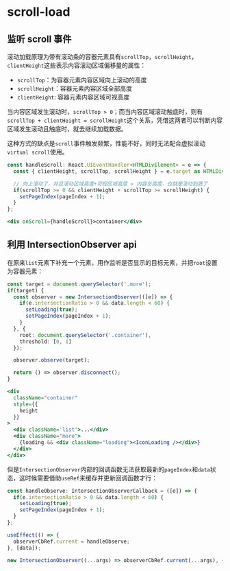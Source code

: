 # scroll-load
## 监听 scroll 事件

滚动加载原理为带有滚动条的容器元素具有`scrollTop`，`scrollHeight`，`clientHeight`这些表示内容滚动区域偏移量的属性：

- `scrollTop`：为容器元素内容区域向上滚动的高度
- `scrollHeight`：容器元素内容区域全部高度
- `clientHeight`: 容器元素内容区域可视高度

当内容区域发生滚动时，`scrollTop > 0`；而当内容区域滚动触底时，则有`scrollTop + clientHeight = scrollHeight`这个关系，凭借这两者可以判断内容区域发生滚动且触底时，就去继续加载数据。

这种方式的缺点是`scroll`事件触发频繁，性能不好，同时无法配合虚拟滚动`virtual scroll`使用。

```typescript
const handleScroll: React.UIEventHandler<HTMLDivElement> = e => {
  const { clientHeight, scrollTop, scrollHeight } = e.target as HTMLDivElement;

  // 向上滚动了，并且滚动区域高度+可视区域高度 = 内容总高度，也就是滚动到底了
  if(scrollTop >= 0 && clientHeight + scrollTop >= scrollHeight) {
    setPageIndex(pageIndex + 1);
  }
};
```

```jsx
<div onScroll={handleScroll}>container</div>
```
## 利用 IntersectionObserver api

在原来`list`元素下补充一个元素，用作监听是否显示的目标元素，并把`root`设置为容器元素：

```typescript
const target = document.querySelector('.more');
if(target) {
  const observer = new IntersectionObserver(([e]) => {
    if(e.intersectionRatio > 0 && data.length < 60) {
      setLoading(true);
      setPageIndex(pageIndex + 1);
    }
  }, {
    root: document.querySelector('.container'),
    threshold: [0, 1]
  });

  observer.observe(target);

  return () => observer.disconnect();
}
```
```jsx
<div
  className="container"
  style={{
    height
  }}
>
  <div className='list'>...</div>
  <div className="more">
    {loading && <div className="loading"><IconLoading /></div>}
  </div>
</div>
```
但是`IntersectionObserver`内部的回调函数无法获取最新的`pageIndex`和`data`状态，这时候需要借助`useRef`来缓存并更新回调函数才行：

```typescript
const handleObserve: IntersectionObserverCallback = ([e]) => {
  if(e.intersectionRatio > 0 && data.length < 60) {
    setLoading(true);
    setPageIndex(pageIndex + 1);
  }
};

useEffect(() => {
  observerCbRef.current = handleObserve;
}, [data]);

new IntersectionObserver((...args) => observerCbRef.current(...args), { ... });
```